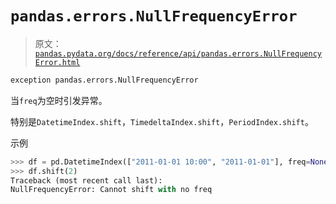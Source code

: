 # `pandas.errors.NullFrequencyError`

> 原文：[`pandas.pydata.org/docs/reference/api/pandas.errors.NullFrequencyError.html`](https://pandas.pydata.org/docs/reference/api/pandas.errors.NullFrequencyError.html)

```py
exception pandas.errors.NullFrequencyError
```

当`freq`为空时引发异常。

特别是`DatetimeIndex.shift`，`TimedeltaIndex.shift`，`PeriodIndex.shift`。

示例

```py
>>> df = pd.DatetimeIndex(["2011-01-01 10:00", "2011-01-01"], freq=None)
>>> df.shift(2)
Traceback (most recent call last):
NullFrequencyError: Cannot shift with no freq 
```
